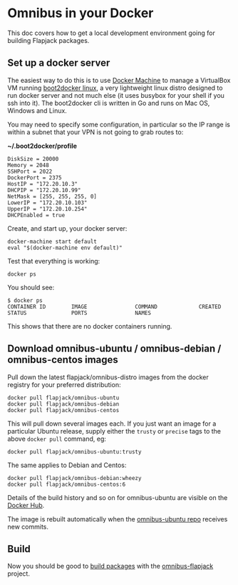 # Omnibus in your Docker

This doc covers how to get a local development environment going for building Flapjack packages.

## Set up a docker server

The easiest way to do this is to use [Docker Machine](https://docs.docker.com/machine/) to manage a VirtualBox VM running [boot2docker linux](https://github.com/boot2docker/boot2docker), a very lightweight linux distro designed to run docker server and not much else (it uses busybox for your shell if you ssh into it). The boot2docker cli is written in Go and runs on Mac OS, Windows and Linux.

You may need to specify some configuration, in particular so the IP range is within a subnet that your VPN is not going to grab routes to:

**~/.boot2docker/profile**

```
DiskSize = 20000
Memory = 2048
SSHPort = 2022
DockerPort = 2375
HostIP = "172.20.10.3"
DHCPIP = "172.20.10.99"
NetMask = [255, 255, 255, 0]
LowerIP = "172.20.10.103"
UpperIP = "172.20.10.254"
DHCPEnabled = true
```

Create, and start up, your docker server:

```
docker-machine start default
eval "$(docker-machine env default)"
```

Test that everything is working:

```
docker ps
```

You should see:

```
$ docker ps
CONTAINER ID        IMAGE               COMMAND             CREATED             STATUS              PORTS               NAMES
```

This shows that there are no docker containers running.

## Download omnibus-ubuntu / omnibus-debian / omnibus-centos images

Pull down the latest flapjack/omnibus-distro images from the docker registry for your preferred distribution:

```
docker pull flapjack/omnibus-ubuntu
docker pull flapjack/omnibus-debian
docker pull flapjack/omnibus-centos
```

This will pull down several images each. If you just want an image for a particular Ubuntu release, supply either the `trusty` or `precise` tags to the above `docker pull` command, eg:

```
docker pull flapjack/omnibus-ubuntu:trusty
```

The same applies to Debian and Centos:

```
docker pull flapjack/omnibus-debian:wheezy
docker pull flapjack/omnibus-centos:6
```

Details of the build history and so on for omnibus-ubuntu are visible on the [Docker Hub](https://registry.hub.docker.com/u/flapjack/omnibus-ubuntu).

The image is rebuilt automatically when the [omnibus-ubuntu repo](https://github.com/flapjack/omnibus-ubuntu) receives new commits.

## Build

Now you should be good to [build packages](https://github.com/flapjack/omnibus-flapjack/blob/master/README.md#build) with the [omnibus-flapjack](https://github.com/flapjack/omnibus-flapjack/blob/master/README.md#build) project.
